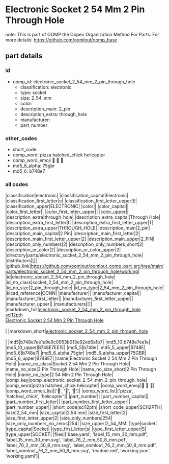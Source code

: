 # Electronic Socket 2 54 Mm 2 Pin Through Hole  

note: This is part of OOMP the Oopen Organization Method For Parts. For more details: https://github.com/oomlout/oomp_base

##  part details





### id
* oomp_id: electronic_socket_2_54_mm_2_pin_through_hole
  * classification: electronic
  * type: socket
  * size: 2_54_mm
  * color: 
  * description_main: 2_pin
  * description_extra: through_hole
  * manufacturer: 
  * part_number: 

### other_codes
* short_code: 
* oomp_word: pizza hatched_chick helicopter
* oomp_word_emoji :pizza: :hatched_chick: :helicopter:
* md5_6_alpha: 75gbr
* md5_6: b748e7

### all codes 
|classification|electronic|
|classification_capital|Electronic|
|classification_first_letter|e|
|classification_first_letter_upper|E|
|classification_upper|ELECTRONIC|
|color||
|color_capital||
|color_first_letter||
|color_first_letter_upper||
|color_upper||
|description_extra|through_hole|
|description_extra_capital|Through Hole|
|description_extra_first_letter|t|
|description_extra_first_letter_upper|T|
|description_extra_upper|THROUGH_HOLE|
|description_main|2_pin|
|description_main_capital|2 Pin|
|description_main_first_letter|2|
|description_main_first_letter_upper|2|
|description_main_upper|2_PIN|
|description_only_numbers|2|
|description_only_numbers_short|2|
|description_or_color|2|
|description_or_color_upper|2|
|directory|parts/electronic_socket_2_54_mm_2_pin_through_hole|
|distributors|[]|
|github_link|https://github.com/oomlout/oomlout_oomp_part_src/tree/main/parts/electronic_socket_2_54_mm_2_pin_through_hole/working|
|id|electronic_socket_2_54_mm_2_pin_through_hole|
|id_no_class|socket_2_54_mm_2_pin_through_hole|
|id_no_size|2_pin_through_hole|
|id_no_type|2_54_mm_2_pin_through_hole|
|kicad_reference|CONN|
|manufacturer||
|manufacturer_capital||
|manufacturer_first_letter||
|manufacturer_first_letter_upper||
|manufacturer_upper||
|manufacturers|[]|
|markdown_full|[electronic_socket_2_54_mm_2_pin_through_hole](https://github.com/oomlout/oomlout_oomp_part_src/tree/main/parts/electronic_socket_2_54_mm_2_pin_through_hole/working)<br>[sci12pth](https://github.com/oomlout/oomlout_oomp_part_src/tree/main/parts/electronic_socket_2_54_mm_2_pin_through_hole/working)<br>[Electronic Socket 2 54 Mm 2 Pin Through Hole](https://github.com/oomlout/oomlout_oomp_part_src/tree/main/parts/electronic_socket_2_54_mm_2_pin_through_hole/working)<br><br>|
|markdown_short|[electronic_socket_2_54_mm_2_pin_through_hole](https://github.com/oomlout/oomlout_oomp_part_src/tree/main/parts/electronic_socket_2_54_mm_2_pin_through_hole/working)<br><br>|
|md5|b748e7ee1e9e9c0953b013e92ed6a1b7|
|md5_10|b748e7ee1e|
|md5_10_upper|B748E7EE1E|
|md5_5|b748e|
|md5_5_upper|B748E|
|md5_6|b748e7|
|md5_6_alpha|75gbr|
|md5_6_alpha_upper|75GBR|
|md5_6_upper|B748E7|
|name|Electronic Socket 2 54 Mm 2 Pin Through Hole|
|name_no_class|Socket 2 54 Mm 2 Pin Through Hole|
|name_no_size|2 Pin Through Hole|
|name_no_size_short|2 Pin Through Hole|
|name_no_type|2 54 Mm 2 Pin Through Hole|
|oomp_key|oomp_electronic_socket_2_54_mm_2_pin_through_hole|
|oomp_word|pizza hatched_chick helicopter|
|oomp_word_emoji|:pizza: :hatched_chick: :helicopter:|
|oomp_word_emoji_list|[':pizza:', ':hatched_chick:', ':helicopter:']|
|oomp_word_list|['pizza', 'hatched_chick', 'helicopter']|
|part_number||
|part_number_capital||
|part_number_first_letter||
|part_number_first_letter_upper||
|part_number_upper||
|short_code|sci12pth|
|short_code_upper|SCI12PTH|
|size|2_54_mm|
|size_capital|2.54 mm|
|size_first_letter|2|
|size_first_letter_upper|2|
|size_only_numbers|254|
|size_only_numbers_no_zeros|254|
|size_upper|2_54_MM|
|type|socket|
|type_capital|Socket|
|type_first_letter|s|
|type_first_letter_upper|S|
|type_upper|SOCKET|
|files|['base.yaml', 'label_15_mm_30_mm.pdf', 'label_15_mm_30_mm.svg', 'label_76_2_mm_50_8_mm.pdf', 'label_76_2_mm_50_8_mm.svg', 'label_oomlout_76_2_mm_50_8_mm.pdf', 'label_oomlout_76_2_mm_50_8_mm.svg', 'readme.md', 'working.json', 'working.yaml']|
